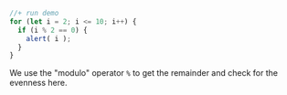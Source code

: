 

```js
//+ run demo
for (let i = 2; i <= 10; i++) {
  if (i % 2 == 0) {
    alert( i );
  }
}
```

We use the "modulo" operator `%` to get the remainder and check for the evenness here.
